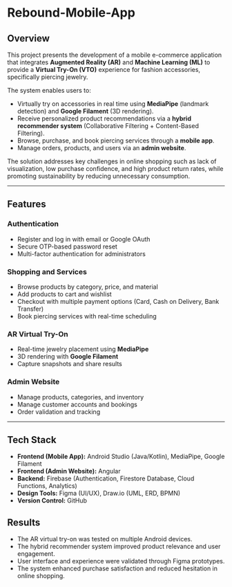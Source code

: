 # Rebound-Mobile-App  

## Overview  
This project presents the development of a mobile e-commerce application that integrates **Augmented Reality (AR)** and **Machine Learning (ML)** to provide a **Virtual Try-On (VTO)** experience for fashion accessories, specifically piercing jewelry.  

The system enables users to:  
- Virtually try on accessories in real time using **MediaPipe** (landmark detection) and **Google Filament** (3D rendering).  
- Receive personalized product recommendations via a **hybrid recommender system** (Collaborative Filtering + Content-Based Filtering).  
- Browse, purchase, and book piercing services through a **mobile app**.  
- Manage orders, products, and users via an **admin website**.  

The solution addresses key challenges in online shopping such as lack of visualization, low purchase confidence, and high product return rates, while promoting sustainability by reducing unnecessary consumption.  

---

## Features  

### Authentication  
- Register and log in with email or Google OAuth  
- Secure OTP-based password reset  
- Multi-factor authentication for administrators  

### Shopping and Services  
- Browse products by category, price, and material  
- Add products to cart and wishlist  
- Checkout with multiple payment options (Card, Cash on Delivery, Bank Transfer)  
- Book piercing services with real-time scheduling  

### AR Virtual Try-On  
- Real-time jewelry placement using **MediaPipe**  
- 3D rendering with **Google Filament**  
- Capture snapshots and share results  

### Admin Website  
- Manage products, categories, and inventory  
- Manage customer accounts and bookings  
- Order validation and tracking  

---

## Tech Stack  

- **Frontend (Mobile App):** Android Studio (Java/Kotlin), MediaPipe, Google Filament  
- **Frontend (Admin Website):** Angular 
- **Backend:** Firebase (Authentication, Firestore Database, Cloud Functions, Analytics)  
- **Design Tools:** Figma (UI/UX), Draw.io (UML, ERD, BPMN)
- **Version Control:** GitHub

## Results

- The AR virtual try-on was tested on multiple Android devices.
- The hybrid recommender system improved product relevance and user engagement.
- User interface and experience were validated through Figma prototypes.
- The system enhanced purchase satisfaction and reduced hesitation in online shopping.
